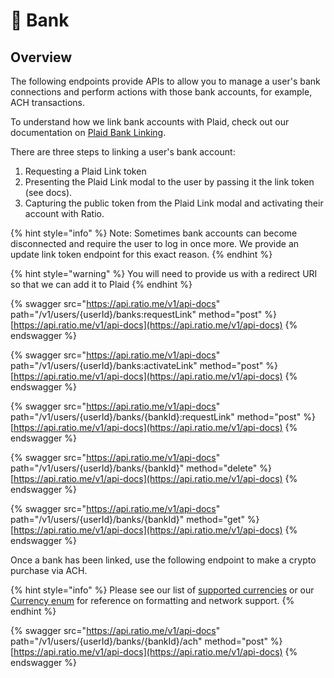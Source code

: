 # 🏦 Bank

## Overview

The following endpoints provide APIs to allow you to manage a user's bank connections and perform actions with those bank accounts, for example, ACH transactions.

To understand how we link bank accounts with Plaid, check out our documentation on [Plaid Bank Linking](../../guides/plaid-bank-linking.md).

There are three steps to linking a user's bank account:

1. Requesting a Plaid Link token
2. Presenting the Plaid Link modal to the user by passing it the link token (see docs).
3. Capturing the public token from the Plaid Link modal and activating their account with Ratio.

{% hint style="info" %}
Note: Sometimes bank accounts can become disconnected and require the user to log in once more. We provide an update link token endpoint for this exact reason.
{% endhint %}

{% hint style="warning" %}
You will need to provide us with a redirect URI so that we can add it to Plaid
{% endhint %}

{% swagger src="https://api.ratio.me/v1/api-docs" path="/v1/users/{userId}/banks:requestLink" method="post" %}
[https://api.ratio.me/v1/api-docs](https://api.ratio.me/v1/api-docs)
{% endswagger %}

{% swagger src="https://api.ratio.me/v1/api-docs" path="/v1/users/{userId}/banks:activateLink" method="post" %}
[https://api.ratio.me/v1/api-docs](https://api.ratio.me/v1/api-docs)
{% endswagger %}

{% swagger src="https://api.ratio.me/v1/api-docs" path="/v1/users/{userId}/banks/{bankId}:requestLink" method="post" %}
[https://api.ratio.me/v1/api-docs](https://api.ratio.me/v1/api-docs)
{% endswagger %}

{% swagger src="https://api.ratio.me/v1/api-docs" path="/v1/users/{userId}/banks/{bankId}" method="delete" %}
[https://api.ratio.me/v1/api-docs](https://api.ratio.me/v1/api-docs)
{% endswagger %}

{% swagger src="https://api.ratio.me/v1/api-docs" path="/v1/users/{userId}/banks/{bankId}" method="get" %}
[https://api.ratio.me/v1/api-docs](https://api.ratio.me/v1/api-docs)
{% endswagger %}

Once a bank has been linked, use the following endpoint to make a crypto purchase via ACH.&#x20;

{% hint style="info" %}
Please see our list of [supported currencies](../supported-currencies.md) or our [Currency enum](types-glossary.md#currency) for reference on formatting and network support.
{% endhint %}

{% swagger src="https://api.ratio.me/v1/api-docs" path="/v1/users/{userId}/banks/{bankId}/ach" method="post" %}
[https://api.ratio.me/v1/api-docs](https://api.ratio.me/v1/api-docs)
{% endswagger %}

